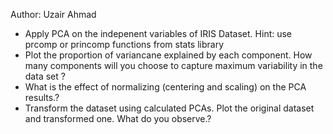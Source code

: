 Author: Uzair Ahmad

- Apply PCA on the indepenent variables of IRIS Dataset. Hint: use prcomp or princomp functions from stats library
- Plot the proportion of variancane explained by each component. How many components will you choose to capture maximum variability in the data set ?
- What is the effect of normalizing (centering and scaling) on the PCA results.?
- Transform the dataset using calculated PCAs. Plot the original dataset and transformed one. What do you observe.?
